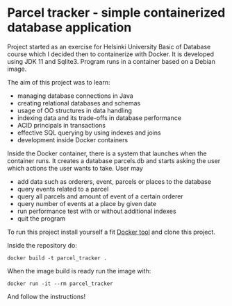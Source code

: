 # Parcel tracker - simple containerized database application

Project started as an exercise for Helsinki University Basic of Database course which I decided then to containerize with Docker. It is developed using JDK 11 and Sqlite3. Program runs in a container based on a Debian image.

The aim of this project was to learn:
- managing database connections in Java
- creating relational databases and schemas
- usage of OO structures in data handling
- indexing data and its trade-offs in database performance
- ACID principals in transactions
- effective SQL querying by using indexes and joins
- development inside Docker containers

Inside the Docker container, there is a system that launches when the container runs. It creates a database parcels.db and starts asking the user which actions the user wants to take. User may
- add data such as orderers, event, parcels or places to the database
- query events related to a parcel
- query all parcels and amount of event of a certain orderer
- query number of events at a place by given date
- run performance test with or without additional indexes
- quit the program

To run this project install yourself a fit [Docker tool](https://www.docker.com/) and clone this project.

Inside the repository do:
```
docker build -t parcel_tracker .
```

When the image build is ready run the image with:
```
docker run -it --rm parcel_tracker
```

And follow the instructions!
